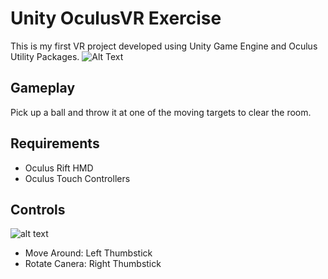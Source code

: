 # Unity OculusVR Exercise
This is my first VR project developed using Unity Game Engine and Oculus Utility Packages.
![Alt Text](gameplay.gif)

## Gameplay
Pick up a ball and throw it at one of the moving targets to clear the room.

## Requirements
* Oculus Rift HMD
* Oculus Touch Controllers

## Controls
![alt text](https://docs.unity3d.com/uploads/Main/OculusControllersTouchControllers.png "Oculus Touch Diagram")
  * Move Around: Left Thumbstick
  * Rotate Canera: Right Thumbstick
